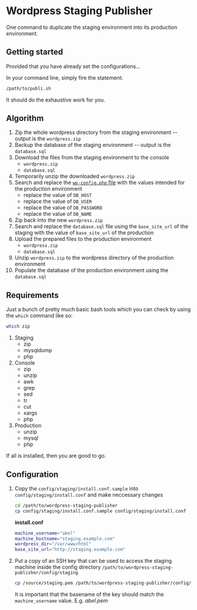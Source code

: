 # Wordpress Staging Publisher

One command to duplicate the staging environment into its production environment.

## Getting started

Provided that you have already set the configurations...

In your command line, simply fire the statement:

```bash
/path/to/publi.sh
```

It should do the exhaustive work for you.

## Algorithm

1. Zip the whole wordpress directory from the staging environment -- output is the `wordpress.zip`
2. Backup the database of the staging environment -- output is the `database.sql`
3. Download the files from the staging environment to the console
   - `wordpress.zip`
   - `database.sql`
4. Temporarily unzip the downloaded `wordpress.zip`
5. Search and replace the [`wp-config.php` file](https://wordpress.org/support/article/editing-wp-config-php/) with the values intended for the production environment
   - replace the value of `DB_HOST`
   - replace the value of `DB_USER`
   - replace the value of `DB_PASSWORD`
   - replace the value of `DB_NAME`
6. Zip back into the new `wordpress.zip`
7. Search and replace the `database.sql` file using the `base_site_url` of the staging with the value of `base_site_url` of the production
8. Upload the prepared files to the production environment
   - `wordpress.zip`
   - `database.sql`
9. Unzip `wordpress.zip` to the wordpress directory of the production environment
10. Populate the database of the production environment using the `database.sql`

## Requirements

Just a bunch of pretty much basic bash tools which you can check by using the `which` command like so:

```bash
which zip
```

1. Staging
   - zip
   - mysqldump
   - php
2. Console
   - zip
   - unzip
   - awk
   - grep
   - sed
   - tr
   - cut
   - xargs
   - php
3. Production
   - unzip
   - mysql
   - php

If all is installed, then you are good to go.

## Configuration

1. Copy the `config/staging/install.conf.sample` into `config/staging/install.conf` and make neccessary changes
   ```bash
   cd /path/to/wordpress-staging-publisher
   cp config/staging/install.conf.sample config/staging/install.conf
   ```

   **install.conf**
   ```bash
   machine_username="abel"
   machine_hostname="staging.example.com"
   wordpress_dir="/var/www/html"
   base_site_url="http://staging.example.com"
   ```
2. Put a copy of an SSH key that can be used to access the staging machine inside the config directory `/path/to/wordpress-staging-publisher/config/staging`
   ```bash
   cp /source/staging.pem /path/to/wordpress-staging-publisher/config/staging/abel.pem
   ```
   It is important that the basename of the key should match the `machine_username` value. E.g. *abel.pem*